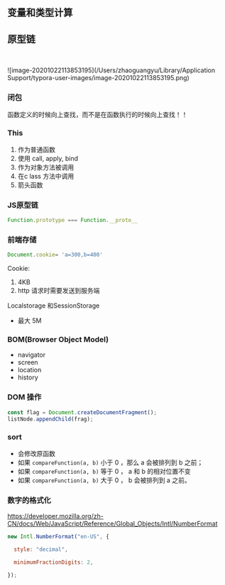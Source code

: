 ## 变量和类型计算





## 原型链

​	

![image-20201022113853195](/Users/zhaoguangyu/Library/Application Support/typora-user-images/image-20201022113853195.png)

### 闭包

函数定义的时候向上查找，而不是在函数执行的时候向上查找！！



### This

1. 作为普通函数
2. 使用 call, apply, bind
3. 作为对象方法被调用
4. 在c lass 方法中调用
5. 箭头函数

### JS原型链

```javascript
Function.prototype === Function.__proto__
```

### 前端存储

``` javascript
Document.cookie= 'a=300,b=400'
```

Cookie:

1. 4KB
2. http 请求时需要发送到服务端

Localstorage 和SessionStorage

- 最大 5M



### BOM(Browser Object Model)

- navigator
- screen
- location
- history

### DOM 操作

```javascript
const flag = Document.createDocumentFragment();
listNode.appendChild(frag);
```



### sort

- 会修改原函数
- 如果 `compareFunction(a, b)` 小于 0 ，那么 a 会被排列到 b 之前；
- 如果 `compareFunction(a, b)` 等于 0 ， a 和 b 的相对位置不变
- 如果 `compareFunction(a, b)` 大于 0 ， b 会被排列到 a 之前。



### 数字的格式化

https://developer.mozilla.org/zh-CN/docs/Web/JavaScript/Reference/Global_Objects/Intl/NumberFormat

``` javascript
new Intl.NumberFormat("en-US", {

  style: "decimal",

  minimumFractionDigits: 2,

});
```



